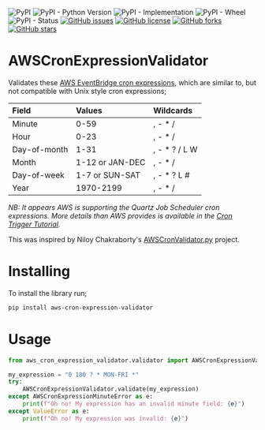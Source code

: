 ![PyPI](https://img.shields.io/pypi/v/aws_cron_expression_validator)
![PyPI - Python Version](https://img.shields.io/pypi/pyversions/aws_cron_expression_validator)
![PyPI - Implementation](https://img.shields.io/pypi/implementation/aws_cron_expression_validator)
![PyPI - Wheel](https://img.shields.io/pypi/wheel/aws_cron_expression_validator)
![PyPI - Status](https://img.shields.io/pypi/status/aws_cron_expression_validator)
[![GitHub issues](https://img.shields.io/github/issues/grumbit/aws_cron_expression_validator)](https://github.com/grumbit/aws_cron_expression_validator/issues)
[![GitHub license](https://img.shields.io/github/license/grumbit/aws_cron_expression_validator)](https://github.com/grumbit/aws_cron_expression_validator/blob/master/LICENSE)
[![GitHub forks](https://img.shields.io/github/forks/grumbit/aws_cron_expression_validator)](https://github.com/grumbit/aws_cron_expression_validator/network)
[![GitHub stars](https://img.shields.io/github/stars/grumbit/aws_cron_expression_validator)](https://github.com/grumbit/aws_cron_expression_validator/stargazers)

# AWSCronExpressionValidator

Validates these [AWS EventBridge cron expressions](https://docs.aws.amazon.com/eventbridge/latest/userguide/eb-create-rule-schedule.html#eb-cron-expressions), which are similar to, but not compatible with Unix style cron expressions;

| Field        | Values          | Wildcards      |
| :----------- | :-------------- | :------------- |
| Minute       | 0-59            | , - \* /       |
| Hour         | 0-23            | , - \* /       |
| Day-of-month | 1-31            | , - \* ? / L W |
| Month        | 1-12 or JAN-DEC | , - \* /       |
| Day-of-week  | 1-7 or SUN-SAT  | , - \* ? L #   |
| Year         | 1970-2199       | , - \* /       |

_NB: It appears AWS is supporting the Quartz Job Scheduler cron expressions. More details than AWS provides is available in the [Cron Trigger Tutorial](http://www.quartz-scheduler.org/documentation/quartz-2.3.0/tutorials/crontrigger.html)._

This was inspired by Niloy Chakraborty's [AWSCronValidator.py](https://gist.github.com/ultrasonex/e1fdb8354408a56df91aa4902d17aa6a) project.

# Installing

To install the library run;

```bash
pip install aws-cron-expression-validator
```

# Usage

```python
from aws_cron_expression_validator.validator import AWSCronExpressionValidator, AWSCronExpressionMinuteError

my_expression = "0 180 ? * MON-FRI *"
try:
    AWSCronExpressionValidator.validate(my_expression)
except AWSCronExpressionMinuteError as e:
    print(f"Oh no! My expression has an invalid minute field: {e}")
except ValueError as e:
    print(f"Oh no! My expression was invalid: {e}")
```
